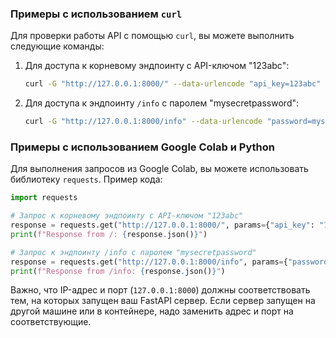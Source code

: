 ### Примеры с использованием `curl`

Для проверки работы API с помощью `curl`, вы можете выполнить следующие команды:

1. Для доступа к корневому эндпоинту с API-ключом "123abc":

    ```bash
    curl -G "http://127.0.0.1:8000/" --data-urlencode "api_key=123abc"
    ```

2. Для доступа к эндпоинту `/info` с паролем "mysecretpassword":

    ```bash
    curl -G "http://127.0.0.1:8000/info" --data-urlencode "password=mysecretpassword"
    ```

### Примеры с использованием Google Colab и Python

Для выполнения запросов из Google Colab, вы можете использовать библиотеку `requests`. Пример кода:

```python
import requests

# Запрос к корневому эндпоинту с API-ключом "123abc"
response = requests.get("http://127.0.0.1:8000/", params={"api_key": "123abc"})
print(f"Response from /: {response.json()}")

# Запрос к эндпоинту /info с паролем "mysecretpassword"
response = requests.get("http://127.0.0.1:8000/info", params={"password": "mysecretpassword"})
print(f"Response from /info: {response.json()}")
```

Важно, что IP-адрес и порт (`127.0.0.1:8000`) должны соответствовать тем, на которых запущен ваш FastAPI сервер. Если сервер запущен на другой машине или в контейнере, надо заменить адрес и порт на соответствующие.
